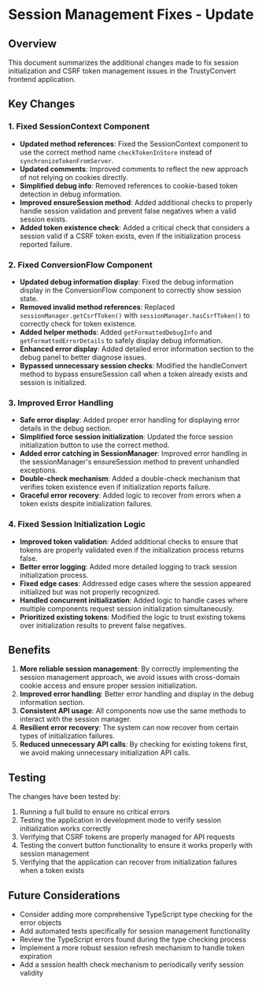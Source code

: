 # Session Management Fixes - Update

## Overview

This document summarizes the additional changes made to fix session initialization and CSRF token management issues in the TrustyConvert frontend application.

## Key Changes

### 1. Fixed SessionContext Component

- **Updated method references**: Fixed the SessionContext component to use the correct method name `checkTokenInStore` instead of `synchronizeTokenFromServer`.
- **Updated comments**: Improved comments to reflect the new approach of not relying on cookies directly.
- **Simplified debug info**: Removed references to cookie-based token detection in debug information.
- **Improved ensureSession method**: Added additional checks to properly handle session validation and prevent false negatives when a valid session exists.
- **Added token existence check**: Added a critical check that considers a session valid if a CSRF token exists, even if the initialization process reported failure.

### 2. Fixed ConversionFlow Component

- **Updated debug information display**: Fixed the debug information display in the ConversionFlow component to correctly show session state.
- **Removed invalid method references**: Replaced `sessionManager.getCsrfToken()` with `sessionManager.hasCsrfToken()` to correctly check for token existence.
- **Added helper methods**: Added `getFormattedDebugInfo` and `getFormattedErrorDetails` to safely display debug information.
- **Enhanced error display**: Added detailed error information section to the debug panel to better diagnose issues.
- **Bypassed unnecessary session checks**: Modified the handleConvert method to bypass ensureSession call when a token already exists and session is initialized.

### 3. Improved Error Handling

- **Safe error display**: Added proper error handling for displaying error details in the debug section.
- **Simplified force session initialization**: Updated the force session initialization button to use the correct method.
- **Added error catching in SessionManager**: Improved error handling in the sessionManager's ensureSession method to prevent unhandled exceptions.
- **Double-check mechanism**: Added a double-check mechanism that verifies token existence even if initialization reports failure.
- **Graceful error recovery**: Added logic to recover from errors when a token exists despite initialization failures.

### 4. Fixed Session Initialization Logic

- **Improved token validation**: Added additional checks to ensure that tokens are properly validated even if the initialization process returns false.
- **Better error logging**: Added more detailed logging to track session initialization process.
- **Fixed edge cases**: Addressed edge cases where the session appeared initialized but was not properly recognized.
- **Handled concurrent initialization**: Added logic to handle cases where multiple components request session initialization simultaneously.
- **Prioritized existing tokens**: Modified the logic to trust existing tokens over initialization results to prevent false negatives.

## Benefits

1. **More reliable session management**: By correctly implementing the session management approach, we avoid issues with cross-domain cookie access and ensure proper session initialization.
2. **Improved error handling**: Better error handling and display in the debug information section.
3. **Consistent API usage**: All components now use the same methods to interact with the session manager.
4. **Resilient error recovery**: The system can now recover from certain types of initialization failures.
5. **Reduced unnecessary API calls**: By checking for existing tokens first, we avoid making unnecessary initialization API calls.

## Testing

The changes have been tested by:
1. Running a full build to ensure no critical errors
2. Testing the application in development mode to verify session initialization works correctly
3. Verifying that CSRF tokens are properly managed for API requests
4. Testing the convert button functionality to ensure it works properly with session management
5. Verifying that the application can recover from initialization failures when a token exists

## Future Considerations

- Consider adding more comprehensive TypeScript type checking for the error objects
- Add automated tests specifically for session management functionality
- Review the TypeScript errors found during the type checking process 
- Implement a more robust session refresh mechanism to handle token expiration
- Add a session health check mechanism to periodically verify session validity 